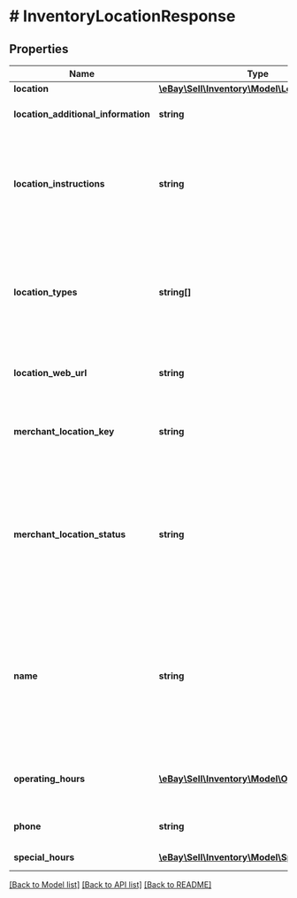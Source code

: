 # # InventoryLocationResponse

## Properties

Name | Type | Description | Notes
------------ | ------------- | ------------- | -------------
**location** | [**\eBay\Sell\Inventory\Model\Location**](Location.md) |  | [optional]
**location_additional_information** | **string** | This text field provides additional information about an inventory location. This field is returned if it is set for the inventory location. &lt;br&gt;&lt;br&gt;&lt;b&gt;Max length&lt;/b&gt;: 256 | [optional]
**location_instructions** | **string** | This text field is used by the merchant to provide special pickup instructions for the store location. This field can help create a pleasant and easy pickup experience for In-Store Pickup and Click and Collect orders. If this field was not set up through a &lt;strong&gt;createInventoryLocation&lt;/strong&gt; or a &lt;strong&gt;updateInventoryLocation&lt;/strong&gt; call, eBay will use the default pickup instructions contained in the merchant&#39;s profile.&lt;br&gt;&lt;br&gt;&lt;b&gt;Max length&lt;/b&gt;: 1000 | [optional]
**location_types** | **string[]** | This container defines the function of the inventory location. Typically, an inventory location will serve as a store or a warehouse, but in some cases, an inventory location may be both.&lt;br&gt;&lt;br&gt;For In-Store Pickup inventory set &lt;b&gt;StoreTypeEnum&lt;/b&gt; to &lt;code&gt;STORE&lt;/code&gt;.&lt;br&gt;&lt;br&gt;The location type of an inventory location defaults to &lt;code&gt;WAREHOUSE&lt;/code&gt; if a location type is not specified when a merchant creates an inventory location. | [optional]
**location_web_url** | **string** | This text field shows the  Website address (URL) associated with the inventory location. This field is returned if defined for the inventory location. &lt;br&gt;&lt;br&gt;&lt;b&gt;Max length&lt;/b&gt;: 512 | [optional]
**merchant_location_key** | **string** | The unique identifier of the inventory location. This identifier is set up by the merchant when the inventory location is first created with the &lt;strong&gt;createInventoryLocation&lt;/strong&gt; call. Once this value is set for an inventory location, it cannot be modified.&lt;br&gt;&lt;br&gt;&lt;b&gt;Max length&lt;/b&gt;: 36 | [optional]
**merchant_location_status** | **string** | This field indicates whether the inventory location is enabled (inventory can be loaded to location) or disabled (inventory can not be loaded to location). The merchant can use the &lt;strong&gt;enableInventoryLocation&lt;/strong&gt; call to enable an inventory location in disabled status, or the &lt;strong&gt;disableInventoryLocation&lt;/strong&gt; call to disable an inventory location in enabled status. For implementation help, refer to &lt;a href&#x3D;&#39;https://developer.ebay.com/api-docs/sell/inventory/types/api:StatusEnum&#39;&gt;eBay API documentation&lt;/a&gt; | [optional]
**name** | **string** | The name of the inventory location. This name should be a human-friendly name as it will be displayed in In-Store Pickup and Click and Collect listings. For store inventory locations, this field is not required for the &lt;strong&gt;createInventoryLocation&lt;/strong&gt; call, but a store inventory location must have a defined &lt;strong&gt;name&lt;/strong&gt; value before an In-Store Pickup and Click and Collect enabled offer is published. So, if the seller omits this field in the &lt;strong&gt;createInventoryLocation&lt;/strong&gt; call, it will have to be added later through a &lt;strong&gt;updateInventoryLocation&lt;/strong&gt; call.&lt;br&gt;&lt;br&gt;&lt;b&gt;Max length&lt;/b&gt;: 1000 | [optional]
**operating_hours** | [**\eBay\Sell\Inventory\Model\OperatingHours[]**](OperatingHours.md) | This container shows the regular operating hours for a store location during the days of the week. A &lt;strong&gt;dayOfWeekEnum&lt;/strong&gt; field and an &lt;strong&gt;intervals&lt;/strong&gt; container is shown for each day of the week that the store location is open. | [optional]
**phone** | **string** | The phone number for an inventory location. This field will typically only be set and returned for store locations.&lt;br&gt;&lt;br&gt;&lt;b&gt;Max length&lt;/b&gt;: 36 | [optional]
**special_hours** | [**\eBay\Sell\Inventory\Model\SpecialHours[]**](SpecialHours.md) | This container shows the special operating hours for a store location on a specific date or dates. | [optional]

[[Back to Model list]](../../README.md#models) [[Back to API list]](../../README.md#endpoints) [[Back to README]](../../README.md)
